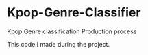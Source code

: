# Kpop-Genre-Classifier
Kpop Genre classification Production process

This code I made during the project.
